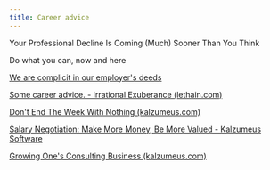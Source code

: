 ```yaml
---
title: Career advice
---
```


Your Professional Decline Is Coming (Much) Sooner Than You Think

Do what you can, now and here 

[We are complicit in our employer's deeds](https://drewdevault.com/2020/05/05/We-are-complicit-in-our-employers-deeds.html)

[Some career advice. - Irrational Exuberance (lethain.com)](https://lethain.com/career-advice/)

[Don't End The Week With Nothing (kalzumeus.com)](https://training.kalzumeus.com/newsletters/archive/do-not-end-the-week-with-nothing)

[Salary Negotiation: Make More Money, Be More Valued - Kalzumeus Software](https://www.kalzumeus.com/2012/01/23/salary-negotiation/)

[Growing One's Consulting Business (kalzumeus.com)](https://training.kalzumeus.com/newsletters/archive/consulting_1)


